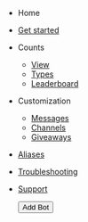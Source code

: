  - Home 

  - [Get started](/)
 
 - Counts
 
   - [View](view-counts.md)
   - [Types](count-types.md)
   - [Leaderboard](leaderboards.md)

- Customization

  - [Messages](messages.md)
  - [Channels](channels.md)
  - [Giveaways](giveaways.md)
 

- [Aliases](aliases.md)
- [Troubleshooting](troubleshooting.md)
- [Support](https://discord.gg/yRqrjY3)



   <button name="invitechecker-add" onclick='location.href="https://discord.com/oauth2/authorize?client_id=741606943952601179&redirect_uri=https%3A%2F%2Fmiolus.github.io%2Finvitechecker%2Fredirect-thankyou-after-install&response_type=code&scope=bot&permissions=32"'>Add Bot</button>
